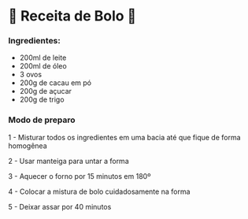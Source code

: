 # :cake: Receita de Bolo :cake:



### Ingredientes:

- 200ml de leite
- 200ml de óleo
- 3 ovos
- 200g de cacau em pó
- 200g de açucar
- 200g de trigo



### Modo de preparo

1 - Misturar todos os ingredientes em uma bacia até que fique de forma homogênea

2 - Usar manteiga para untar a forma   

3 - Aquecer o forno por 15 minutos em 180º

4 - Colocar a mistura de bolo cuidadosamente na forma

5 - Deixar assar por 40 minutos

